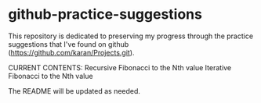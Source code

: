 # github-practice-suggestions

This repository is dedicated to preserving my progress through the practice suggestions that I've found on github (https://github.com/karan/Projects.git).

CURRENT CONTENTS:
Recursive Fibonacci to the Nth value
Iterative Fibonacci to the Nth value

The README will be updated as needed.
